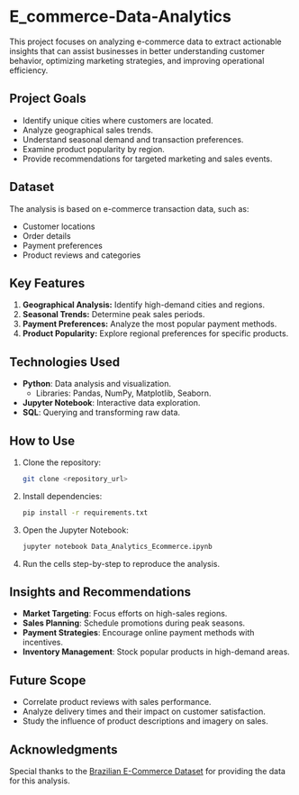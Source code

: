 # E_commerce-Data-Analytics

This project focuses on analyzing e-commerce data to extract actionable insights that can assist businesses in better understanding customer behavior, optimizing marketing strategies, and improving operational efficiency.

## Project Goals
- Identify unique cities where customers are located.
- Analyze geographical sales trends.
- Understand seasonal demand and transaction preferences.
- Examine product popularity by region.
- Provide recommendations for targeted marketing and sales events.

## Dataset
The analysis is based on e-commerce transaction data, such as:
- Customer locations
- Order details
- Payment preferences
- Product reviews and categories

## Key Features
1. **Geographical Analysis:** Identify high-demand cities and regions.
2. **Seasonal Trends:** Determine peak sales periods.
3. **Payment Preferences:** Analyze the most popular payment methods.
4. **Product Popularity:** Explore regional preferences for specific products.

## Technologies Used
- **Python**: Data analysis and visualization.
  - Libraries: Pandas, NumPy, Matplotlib, Seaborn.
- **Jupyter Notebook**: Interactive data exploration.
- **SQL**: Querying and transforming raw data.

## How to Use
1. Clone the repository:
   ```bash
   git clone <repository_url>
   ```
2. Install dependencies:
   ```bash
   pip install -r requirements.txt
   ```
3. Open the Jupyter Notebook:
   ```bash
   jupyter notebook Data_Analytics_Ecommerce.ipynb
   ```
4. Run the cells step-by-step to reproduce the analysis.

## Insights and Recommendations
- **Market Targeting**: Focus efforts on high-sales regions.
- **Sales Planning**: Schedule promotions during peak seasons.
- **Payment Strategies**: Encourage online payment methods with incentives.
- **Inventory Management**: Stock popular products in high-demand areas.

## Future Scope
- Correlate product reviews with sales performance.
- Analyze delivery times and their impact on customer satisfaction.
- Study the influence of product descriptions and imagery on sales.

## Acknowledgments
Special thanks to the [Brazilian E-Commerce Dataset](https://www.kaggle.com/olistbr/brazilian-ecommerce) for providing the data for this analysis.
